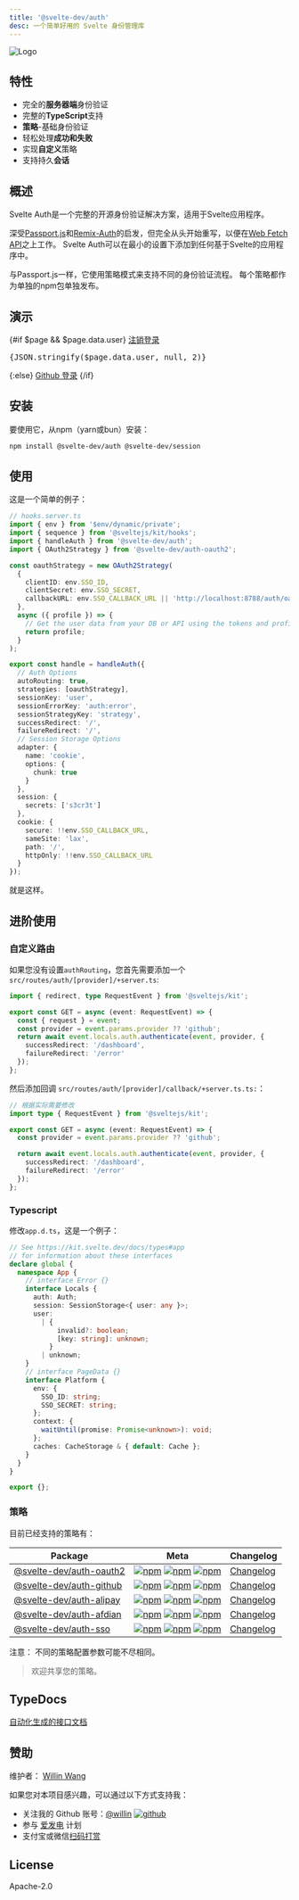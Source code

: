 ```yaml
---
title: '@svelte-dev/auth'
desc: 一个简单好用的 Svelte 身份管理库
---
```


<script>
  import { page } from "$app/stores";
</script>

![Logo](https://repository-images.githubusercontent.com/726691357/f09bf6fc-3844-4584-8eee-6bfb425d8a38)

## 特性

- 完全的**服务器端**身份验证
- 完整的**TypeScript**支持
- **策略**-基础身份验证
- 轻松处理**成功和失败**
- 实现**自定义**策略
- 支持持久**会话**

## 概述

Svelte Auth是一个完整的开源身份验证解决方案，适用于Svelte应用程序。

深受[Passport.js](https://passportjs.org)和[Remix-Auth](https://github.com/sergiodxa/remix-auth)的启发，但完全从头开始重写，以便在[Web Fetch API](https://developer.mozilla.org/en-US/docs/Web/API/Fetch_API)之上工作。 Svelte Auth可以在最小的设置下添加到任何基于Svelte的应用程序中。

与Passport.js一样，它使用策略模式来支持不同的身份验证流程。 每个策略都作为单独的npm包单独发布。

## 演示

{#if $page && $page.data.user}
<a class="btn btn-secondary m-auto !w-32 !max-w-32 !min-w-0 flex" data-sveltekit-preload-data="tap" href="/logout">注销登录</a>

  <div class="w-full">
    <pre>{JSON.stringify($page.data.user, null, 2)}</pre>
  </div>
{:else}
  <!-- <a href="/auth/alipay">Alipay Login</a> -->
  <!-- <a href="/auth/sso">SSO Login</a> | -->
  <a class="btn btn-secondary m-auto !w-32 !max-w-32 !min-w-0 flex" href="/auth/github">Github 登录</a>
{/if}

## 安装

要使用它，从npm（yarn或bun）安装：

```bash
npm install @svelte-dev/auth @svelte-dev/session
```

## 使用

这是一个简单的例子：

```ts
// hooks.server.ts
import { env } from '$env/dynamic/private';
import { sequence } from '@sveltejs/kit/hooks';
import { handleAuth } from '@svelte-dev/auth';
import { OAuth2Strategy } from '@svelte-dev/auth-oauth2';

const oauthStrategy = new OAuth2Strategy(
  {
    clientID: env.SSO_ID,
    clientSecret: env.SSO_SECRET,
    callbackURL: env.SSO_CALLBACK_URL || 'http://localhost:8788/auth/oauth2/callback'
  },
  async ({ profile }) => {
    // Get the user data from your DB or API using the tokens and profile
    return profile;
  }
);

export const handle = handleAuth({
  // Auth Options
  autoRouting: true,
  strategies: [oauthStrategy],
  sessionKey: 'user',
  sessionErrorKey: 'auth:error',
  sessionStrategyKey: 'strategy',
  successRedirect: '/',
  failureRedirect: '/',
  // Session Storage Options
  adapter: {
    name: 'cookie',
    options: {
      chunk: true
    }
  },
  session: {
    secrets: ['s3cr3t']
  },
  cookie: {
    secure: !!env.SSO_CALLBACK_URL,
    sameSite: 'lax',
    path: '/',
    httpOnly: !!env.SSO_CALLBACK_URL
  }
});
```

就是这样。

## 进阶使用

### 自定义路由

如果您没有设置`authRouting`，您首先需要添加一个 `src/routes/auth/[provider]/+server.ts`:

```ts
import { redirect, type RequestEvent } from '@sveltejs/kit';

export const GET = async (event: RequestEvent) => {
  const { request } = event;
  const provider = event.params.provider ?? 'github';
  return await event.locals.auth.authenticate(event, provider, {
    successRedirect: '/dashboard',
    failureRedirect: '/error'
  });
};
```

然后添加回调 `src/routes/auth/[provider]/callback/+server.ts.ts:`：

```ts
// 根据实际需要修改
import type { RequestEvent } from '@sveltejs/kit';

export const GET = async (event: RequestEvent) => {
  const provider = event.params.provider ?? 'github';

  return await event.locals.auth.authenticate(event, provider, {
    successRedirect: '/dashboard',
    failureRedirect: '/error'
  });
};
```

### Typescript

修改`app.d.ts`，这是一个例子：

```ts
// See https://kit.svelte.dev/docs/types#app
// for information about these interfaces
declare global {
  namespace App {
    // interface Error {}
    interface Locals {
      auth: Auth;
      session: SessionStorage<{ user: any }>;
      user:
        | {
            invalid?: boolean;
            [key: string]: unknown;
          }
        | unknown;
    }
    // interface PageData {}
    interface Platform {
      env: {
        SSO_ID: string;
        SSO_SECRET: string;
      };
      context: {
        waitUntil(promise: Promise<unknown>): void;
      };
      caches: CacheStorage & { default: Cache };
    }
  }
}

export {};
```

### 策略

目前已经支持的策略有：

| Package                                                                                           | Meta                                                                                                                                                                                                                                                                                                                                                                                                                                         | Changelog                                                                                       |
| ------------------------------------------------------------------------------------------------- | -------------------------------------------------------------------------------------------------------------------------------------------------------------------------------------------------------------------------------------------------------------------------------------------------------------------------------------------------------------------------------------------------------------------------------------------- | ----------------------------------------------------------------------------------------------- |
| [@svelte-dev/auth-oauth2](https://github.com/willin/svelte-turbo/tree/main/packages/auth-oauth2/) | [![npm](https://img.shields.io/npm/v/@svelte-dev/auth-oauth2?style=flat-square&logo=npm)](https://npmjs.org/package/@svelte-dev/auth-oauth2) [![npm](https://img.shields.io/npm/dm/@svelte-dev/auth-oauth2?style=flat-square&label=down)](https://npmjs.org/package/@svelte-dev/auth-oauth2) [![npm](https://img.shields.io/npm/dt/@svelte-dev/auth-oauth2?style=flat-square&label=down)](https://npmjs.org/package/@svelte-dev/auth-oauth2) | [Changelog](https://github.com/willin/svelte-turbo/tree/main/packages/auth-oauth2/CHANGELOG.md) |
| [@svelte-dev/auth-github](https://github.com/willin/svelte-turbo/tree/main/packages/auth-github/) | [![npm](https://img.shields.io/npm/v/@svelte-dev/auth-github?style=flat-square&logo=npm)](https://npmjs.org/package/@svelte-dev/auth-github) [![npm](https://img.shields.io/npm/dm/@svelte-dev/auth-github?style=flat-square&label=down)](https://npmjs.org/package/@svelte-dev/auth-github) [![npm](https://img.shields.io/npm/dt/@svelte-dev/auth-github?style=flat-square&label=down)](https://npmjs.org/package/@svelte-dev/auth-github) | [Changelog](https://github.com/willin/svelte-turbo/tree/main/packages/auth-github/CHANGELOG.md) |
| [@svelte-dev/auth-alipay](https://github.com/willin/svelte-turbo/tree/main/packages/auth-alipay/) | [![npm](https://img.shields.io/npm/v/@svelte-dev/auth-alipay?style=flat-square&logo=npm)](https://npmjs.org/package/@svelte-dev/auth-alipay) [![npm](https://img.shields.io/npm/dm/@svelte-dev/auth-alipay?style=flat-square&label=down)](https://npmjs.org/package/@svelte-dev/auth-alipay) [![npm](https://img.shields.io/npm/dt/@svelte-dev/auth-alipay?style=flat-square&label=down)](https://npmjs.org/package/@svelte-dev/auth-alipay) | [Changelog](https://github.com/willin/svelte-turbo/tree/main/packages/auth-alipay/CHANGELOG.md) |
| [@svelte-dev/auth-afdian](https://github.com/willin/svelte-turbo/tree/main/packages/auth-afdian/) | [![npm](https://img.shields.io/npm/v/@svelte-dev/auth-afdian?style=flat-square&logo=npm)](https://npmjs.org/package/@svelte-dev/auth-afdian) [![npm](https://img.shields.io/npm/dm/@svelte-dev/auth-afdian?style=flat-square&label=down)](https://npmjs.org/package/@svelte-dev/auth-afdian) [![npm](https://img.shields.io/npm/dt/@svelte-dev/auth-afdian?style=flat-square&label=down)](https://npmjs.org/package/@svelte-dev/auth-afdian) | [Changelog](https://github.com/willin/svelte-turbo/tree/main/packages/auth-afdian/CHANGELOG.md) |
| [@svelte-dev/auth-sso](https://github.com/willin/svelte-turbo/tree/main/packages/auth-sso/)       | [![npm](https://img.shields.io/npm/v/@svelte-dev/auth-sso?style=flat-square&logo=npm)](https://npmjs.org/package/@svelte-dev/auth-sso) [![npm](https://img.shields.io/npm/dm/@svelte-dev/auth-sso?style=flat-square&label=down)](https://npmjs.org/package/@svelte-dev/auth-sso) [![npm](https://img.shields.io/npm/dt/@svelte-dev/auth-sso?style=flat-square&label=down)](https://npmjs.org/package/@svelte-dev/auth-sso)                   | [Changelog](https://github.com/willin/svelte-turbo/tree/main/packages/auth-sso/CHANGELOG.md)    |

注意： 不同的策略配置参数可能不尽相同。

> 欢迎共享您的策略。

## TypeDocs

[自动化生成的接口文档](/docs/auth/)

## 赞助

维护者： [Willin Wang](https://willin.wang)

如果您对本项目感兴趣，可以通过以下方式支持我：

- 关注我的 Github 账号：[@willin](https://github.com/willin) [![github](https://img.shields.io/github/followers/willin.svg?style=social&label=Followers)](https://github.com/willin)
- 参与 [爱发电](https://afdian.net/@willin) 计划
- 支付宝或微信[扫码打赏](https://user-images.githubusercontent.com/1890238/89126156-0f3eeb80-d516-11ea-9046-5a3a5d59b86b.png)

## License

Apache-2.0
